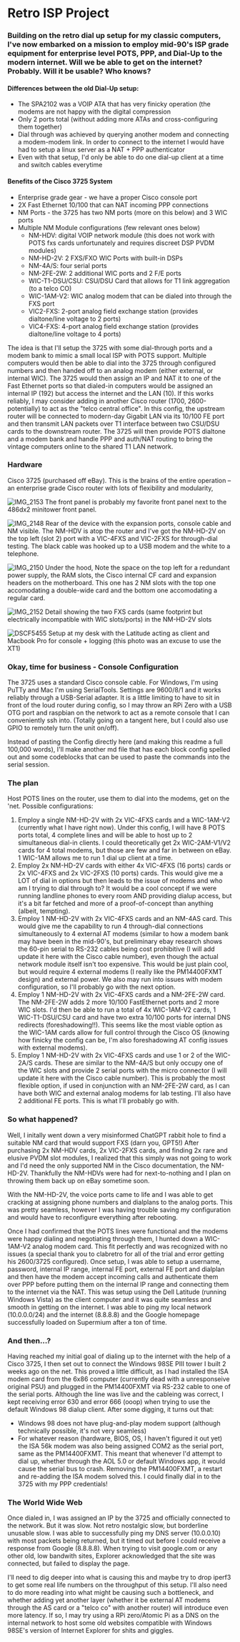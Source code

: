 # Retro ISP Project

### Building on the retro dial up setup for my classic computers, I've now embarked on a mission to employ mid-90's ISP grade equipment for enterprise level POTS, PPP, and Dial-Up to the modern internet. Will we be able to get on the internet? Probably. Will it be usable? Who knows?

#### Differences between the old Dial-Up setup: 
  - The SPA2102 was a VOIP ATA that has very finicky operation (the modems are not happy with the digital compression
  - Only 2 ports total (without adding more ATAs and cross-configuring them together)
  - Dial through was achieved by querying another modem and connecting a modem-modem link. In order to connect to the internet I would have had to setup a linux server as a NAT + PPP authenticator
  - Even with that setup, I'd only be able to do one dial-up client at a time and switch cables everytime

#### Benefits of the Cisco 3725 System 
  - Enterprise grade gear - we have a proper Cisco console port
  - 2X Fast Ethernet 10/100 that can NAT incoming PPP connections
  - NM Ports - the 3725 has two NM ports (more on this below) and 3 WIC ports
  - Multiple NM Module configurations (few relevant ones below)
      - NM-HDV: digital VOIP network module (this does not work with POTS fxs cards unfortunately and requires discreet DSP PVDM modules) 
      - NM-HD-2V: 2 FXS/FXO WIC Ports with built-in DSPs
      - NM-4A/S: four serial ports
      - NM-2FE-2W: 2 additional WIC ports and 2 F/E ports
      - WIC-T1-DSU/CSU: CSU/DSU Card that allows for T1 link aggregation (to a telco CO)
      - WIC-1AM-V2: WIC analog modem that can be dialed into through the FXS port
      - VIC2-FXS: 2-port analog field exchange station (provides dialtone/line voltage to 2 ports)
      - VIC4-FXS: 4-port analog field exchange station (provides dialtone/line voltage to 4 ports)

The idea is that I'll setup the 3725 with some dial-through ports and a modem bank to mimic a small local ISP with POTS support. Multiple computers would then be able to dial into the 3725 through configured numbers and then handed off to an analog modem (either external, or internal WIC). The 3725 would then assign an IP and NAT it to one of the Fast Ethernet ports so that dialed-in computers would be assigned an internal IP (192) but access the internet and the LAN (10). If this works reliably, I may consider adding in another Cisco router (1700, 2600-potentially) to act as the "telco central office". In this config, the upstream router will be connected to modern-day Gigabit LAN via its 10/100 FE port and then transmit LAN packets over T1 interface between two CSU/DSU cards to the downstream router. The 3725 will then provide POTS dialtone and a modem bank and handle PPP and auth/NAT routing to bring the vintage computers online to the shared T1 LAN network. 

### Hardware
Cisco 3725 (purchased off eBay). This is the brains of the entire operation – an enterprise grade Cisco router with lots of flexibility and modularity,

![IMG_2153](https://github.com/user-attachments/assets/2aeb13c7-9029-4531-9e04-83fb3192aba5)
The front panel is probably my favorite front panel next to the 486dx2 minitower front panel.

![IMG_2148](https://github.com/user-attachments/assets/08e56032-d946-453b-85d4-1121e2713bc3)
Rear of the device with the expansion ports, console cable and NM visible. The NM-HDV is atop the router and I've got the NM-HD-2V on the top left (slot 2) port with a VIC-4FXS and VIC-2FXS for through-dial testing. The black cable was hooked up to a USB modem and the white to a telephone. 

![IMG_2150](https://github.com/user-attachments/assets/e132de8b-9b08-415c-baad-84d12ead1c12)
Under the hood, Note the space on the top left for a redundant power supply, the RAM slots, the Cisco internal CF card and expansion headers on the motherboard. This one has 2 NM slots with the top one accomodating a double-wide card and the bottom one accomodating a regular card. 

![IMG_2152](https://github.com/user-attachments/assets/a14d87af-b40e-4862-9d0a-affe27407741)
Detail showing the two FXS cards (same footprint but electrically incompatible with WIC slots/ports) in the NM-HD-2V slots

![DSCF5455](https://github.com/user-attachments/assets/f87e068e-f573-46b3-b757-574ccfe3ef92)
Setup at my desk with the Latitude acting as client and Macbook Pro for console + logging (this photo was an excuse to use the XT1)


### Okay, time for business - Console Configuration
The 3725 uses a standard Cisco console cable. For Windows, I'm using PuTTy and Mac I'm using SerialTools. Settings are 9600/8/1 and it works reliably through a USB-Serial adapter. It is a little limiting to have to sit in front of the loud router during config, so I may throw an RPi Zero with a USB OTG port and raspbian on the network to act as a remote console that I can conveniently ssh into. (Totally going on a tangent here, but I could also use GPIO to remotely turn the unit on/off). 

Instead of pasting the Config directly here (and making this readme a full 100,000 words), I'll make another md file that has each block config spelled out and some codeblocks that can be used to paste the commands into the serial session. 

### The plan 
Host POTS lines on the router, use them to dial into the modems, get on the 'net. 
Possible configurations: 
  1. Employ a single NM-HD-2V with 2x VIC-4FXS cards and a WIC-1AM-V2 (currently what I have right now). Under this config, I will have 8 POTS ports total, 4 complete lines and will be able to host up to 2 simultaneous dial-in clients. I could theoretically get 2x WIC-2AM-V1/V2 cards for 4 total modems, but those are few and far in between on eBay. 1 WIC-1AM allows me to run 1 dial up client at a time.
  2. Employ 2x NM-HD-2V cards with either 4x VIC-4FXS (16 ports) cards or 2x VIC-4FXS and 2x VIC-2FXS (10 ports) cards. This would give me a LOT of dial in options but then leads to the issue of modems and who am I trying to dial through to? It would be a cool concept if we were running landline phones to every room AND providing dialup access, but it's a bit far fetched and more of a proof-of-concept than anything (albeit, tempting).
  3. Employ 1 NM-HD-2V with 2x VIC-4FXS cards and an NM-4AS card. This would give me the capability to run 4 through-dial connections simultaneously to 4 external AT modems (similar to how a modem bank may have been in the mid-90's, but preliminary ebay research shows the 60-pin serial to RS-232 cables being cost prohibitive (I will add update it here with the Cisco cable number), even though the actual network module itself isn't too expensive. This would be just plain cool, but would require 4 external modems (I really like the PM14400FXMT design) and external power. We also may run into issues with modem configuration, so I'll probably go with the next option.
  4. Employ 1 NM-HD-2V with 2x VIC-4FXS cards and a NM-2FE-2W card. The NM-2FE-2W adds 2 more 10/100 FastEthernet ports and 2 more WIC slots. I'd then be able to run a total of 4x WIC-1AM-V2 cards, 1 WIC-T1-DSU/CSU card and have two extra 10/100 ports for internal DNS redirects (foreshadowing!!). This seems like the most viable option as the WIC-1AM cards allow for full control through the Cisco OS (knowing how finicky the config can be, I'm also foreshadowing AT config issues with external modems).
  5. Employ 1 NM-HD-2V with 2x VIC-4FXS cards and use 1 or 2 of the WIC-2A/S cards. These are similar to the NM-4A/S but only occupy one of the WIC slots and provide 2 serial ports with the micro connector (I will update it here with the Cisco cable number). This is probably the most flexible option, if used in conjunction with an NM-2FE-2W card, as I can have both WIC and external analog modems for lab testing. I'll also have 2 additional FE ports. This is what I'll probably go with.

### So what happened?
Well, I initally went down a very misinformed ChatGPT rabbit hole to find a suitable NM card that would support FXS (darn you, GPT5!) After purchasing 2x NM-HDV cards, 2x VIC-2FXS cards, and finding 2x rare and elusive PVDM slot modules, I realized that this simply was not going to work and I'd need the only supported NM in the Cisco documentation, the NM-HD-2V. Thankfully the NM-HDVs were had for next-to-nothing and I plan on throwing them back up on eBay sometime soon. 

With the NM-HD-2V, the voice ports came to life and I was able to get cracking at assigning phone numbers and dialplans to the analog ports. This was pretty seamless, however I was having trouble saving my configuration and would have to reconfigure everything after rebooting. 

Once I had confirmed that the POTS lines were functional and the modems were happy dialing and negotiating through them, I hunted down a WIC-1AM-V2 analog modem card. This fit perfectly and was recognized with no issues (a special thank you to clabretro for all of the trial and error getting his 2600/3725 configured). Once setup, I was able to setup a username, password, internal IP range, internal FE port, external FE port and dialplan and then have the modem accept incoming calls and authenticate them over PPP before putting them on the internal IP range and connecting them to the internet via the NAT. This was setup using the Dell Latitude (running Windows Vista) as the client computer and it was quite seamless and smooth in getting on the internet. I was able to ping my local network (10.0.0.0/24) and the internet (8.8.8.8) and the Google homepage successfully loaded on Supermium after a ton of time. 

### And then...?
Having reached my initial goal of dialing up to the internet with the help of a Cisco 3725, I then set out to connect the Windows 98SE PIII tower I built 2 weeks ago on the net. This proved a little difficult, as I had installed the ISA modem card from the 6x86 computer (currently dead with a unresponseive original PSU) and plugged in the PM14400FXMT via RS-232 cable to one of the serial ports. Although the line was live and the cableing was correct, I kept receiving error 630 and error 666 (ooop) when trying to use the default Windows 98 dialup client. After some digging, it turns out that:
  - Windows 98 does not have plug-and-play modem support (although technically possible, it's not very seamless)
  - For whatever reason (hardware, BIOS, OS, I haven't figured it out yet) the ISA 56k modem was also being assigned COM2 as the serial port, same as the PM14400FXMT. This meant that whenever I'd attempt to dial up, whether through the AOL 5.0 or default Windows app, it would cause the serial bus to crash. Removing the PM14400FXMT, a restart and re-adding the ISA modem solved this. I could finally dial in to the 3725 with my PPP credentials!

### The World Wide Web
Once dialed in, I was assigned an IP by the 3725 and officially connected to the network. But it was slow. Not retro nostalgic slow, but borderline unusable slow. I was able to successfully ping my DNS server (10.0.0.10) with most packets being returned, but it timed out before I could receive a response from Google (8.8.8.8). When trying to visit google.com or any other old, low bandwith sites, Explorer acknowledged that the site was connected, but failed to display the page. 

I'll need to dig deeper into what is causing this and maybe try to drop iperf3 to get some real life numbers on the throughput of this setup. I'll also need to do more reading into what might be causing such a bottleneck, and whether adding yet another layer (whether it be external AT modems through the AS card or a "telco co" with another router) will introduce even more latency. If so, I may try using a RPi zero/Atomic Pi as a DNS on the internal network to host some old websites compatible with Windows 98SE's version of Internet Explorer for shits and giggles. 
